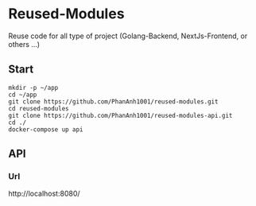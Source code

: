 # Reused-Modules
Reuse code for all type of project (Golang-Backend, NextJs-Frontend, or others ...)

## Start
```
mkdir -p ~/app
cd ~/app
git clone https://github.com/PhanAnh1001/reused-modules.git
cd reused-modules
git clone https://github.com/PhanAnh1001/reused-modules-api.git
cd ./
docker-compose up api
```

## API
### Url
http://localhost:8080/
